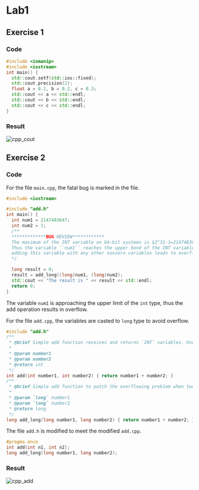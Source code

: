 # Lab1

## Exercise 1

### Code

```cpp
#include <iomanip>
#include <iostream>
int main() {
  std::cout.setf(std::ios::fixed);
  std::cout.precision(2);
  float a = 0.1, b = 0.2, c = 0.3;
  std::cout << a << std::endl;
  std::cout << b << std::endl;
  std::cout << c << std::endl;
}
```

### Result

![cpp_cout](vscode-remote://wsl%2Bubuntu-22.04/home/lexington/CS205_2022F/lab1/figures/Snipaste_2022-09-09_17-13-08.png)

## Exercise 2

### Code

For the file `main.cpp`, the fatal bug is marked in the file.

```cpp
#include <iostream>

#include "add.h"
int main() {
  int num1 = 2147483647;
  int num2 = 1;
  /**
  *************BUG REVIEW************
  The maximum of the INT variable on 64-bit systems is $2^31-1=2147483647$.
  Thus the variable ``num1`` reaches the upper bond of the INT variable,
  adding this variable with any other nonzero variables leads to overflow.
  */

  long result = 0;
  result = add_long((long)num1, (long)num2);
  std::cout << "The result is " << result << std::endl;
  return 0;
}
```

The variable `num1` is approaching the upper limit of the `int` type, thus the add operation results in overflow.

For the file `add.cpp`, the variables are casted to `long` type to avoid overflow.

```cpp
#include "add.h"
/**
 * @brief Simple add function receives and returns `INT` variables. Overflow vulnerable.
 *
 * @param number1
 * @param number2
 * @return int
 */
int add(int number1, int number2) { return number1 + number2; }
/**
 * @brief Simple add function to patch the overflowing problem when two `INT` variables add together.
 *
 * @param `long` number1
 * @param `long` number2
 * @return long
 */
long add_long(long number1, long number2) { return number1 + number2; }
```

The file `add.h` is modified to meet the modified `add.cpp`.

```cpp
#pragma once
int add(int n1, int n2);
long add_long(long number1, long number2);
```

### Result

![cpp_add](vscode-remote://wsl%2Bubuntu-22.04/home/lexington/CS205_2022F/lab1/figures/Snipaste_2022-09-09_17-19-30.png)